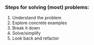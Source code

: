 ### Steps for solving (most) problems:

1. Understand the problem
2. Explore concrete examples
3. Break it down
4. Solve/simplify
5. Look back and refactor

